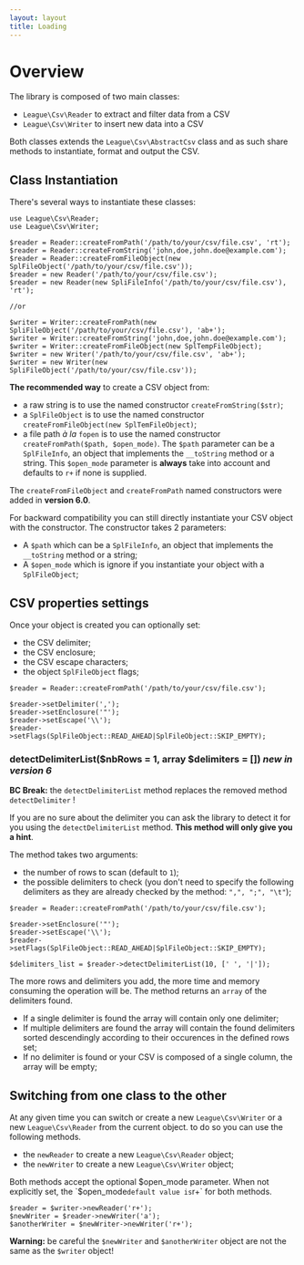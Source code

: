 ```yaml
---
layout: layout
title: Loading
---
```


# Overview

The library is composed of two main classes:

* `League\Csv\Reader` to extract and filter data from a CSV
* `League\Csv\Writer` to insert new data into a CSV

Both classes extends the `League\Csv\AbstractCsv` class and as such share methods to instantiate, format and output the CSV.

<h2 id="instantiation">Class Instantiation</h2>

There's several ways to instantiate these classes:

~~~.language-php
use League\Csv\Reader;
use League\Csv\Writer;

$reader = Reader::createFromPath('/path/to/your/csv/file.csv', 'rt');
$reader = Reader::createFromString('john,doe,john.doe@example.com');
$reader = Reader::createFromFileObject(new SplFileObject('/path/to/your/csv/file.csv'));
$reader = new Reader('/path/to/your/csv/file.csv');
$reader = new Reader(new SpliFileInfo('/path/to/your/csv/file.csv'), 'rt');

//or 

$writer = Writer::createFromPath(new SpliFileObject('/path/to/your/csv/file.csv'), 'ab+');
$writer = Writer::createFromString('john,doe,john.doe@example.com');
$writer = Writer::createFromFileObject(new SplTempFileObject);
$writer = new Writer('/path/to/your/csv/file.csv', 'ab+');
$writer = new Writer(new SpliFileObject('/path/to/your/csv/file.csv'));
~~~

**The recommended way** to create a CSV object from:

* a raw string is to use the named constructor `createFromString($str)`;
* a `SplFileObject` is to use the named constructor `createFromFileObject(new SplTemFileObject)`;
* a file path  *à la* `fopen`  is to use the named constructor `createFromPath($path, $open_mode)`. The `$path` parameter can be a `SplFileInfo`, an object that implements the `__toString` method or a string. This `$open_mode` parameter is **always** take into account and defaults to `r+` if none is supplied. 

<p class="message-info">The <code>createFromFileObject</code>  and <code>createFromPath</code> named constructors were added in <strong>version 6.0</strong>.</p> 

For backward compatibility you can still directly instantiate your CSV object with the constructor. The constructor takes 2 parameters:

* A `$path` which can be a `SplFileInfo`, an object that implements the `__toString` method or a string;
* A `$open_mode` which is ignore if you instantiate your object with a `SplFileObject`;

## CSV properties settings

Once your object is created you can optionally set:

* the CSV delimiter;
* the CSV enclosure;
* the CSV escape characters;
* the object `SplFileObject` flags;

~~~.language-php
$reader = Reader::createFromPath('/path/to/your/csv/file.csv');

$reader->setDelimiter(',');
$reader->setEnclosure('"');
$reader->setEscape('\\');
$reader->setFlags(SplFileObject::READ_AHEAD|SplFileObject::SKIP_EMPTY);
~~~

### detectDelimiterList($nbRows = 1, array $delimiters = []) *new in version 6*

<p class="message-warning"><strong>BC Break:</strong> the <code>detectDelimiterList</code> method replaces the removed method <code>detectDelimiter</code> !</p>

If you are no sure about the delimiter you can ask the library to detect it for you using the `detectDelimiterList` method. **This method will only give you a hint**. 

The method takes two arguments:

* the number of rows to scan (default to `1`);
* the possible delimiters to check (you don't need to specify the following delimiters as they are already checked by the method: `",", ";", "\t"`);

~~~.language-php
$reader = Reader::createFromPath('/path/to/your/csv/file.csv');

$reader->setEnclosure('"');
$reader->setEscape('\\');
$reader->setFlags(SplFileObject::READ_AHEAD|SplFileObject::SKIP_EMPTY);

$delimiters_list = $reader->detectDelimiterList(10, [' ', '|']);
~~~

The more rows and delimiters you add, the more time and memory consuming the operation will be. The method returns an `array` of the delimiters found.

* If a single delimiter is found the array will contain only one delimiter;
* If multiple delimiters are found the array will contain the found delimiters sorted descendingly according to their occurences in the defined rows set;
* If no delimiter is found or your CSV is composed of a single column, the array will be empty;

## Switching from one class to the other

At any given time you can switch or create a new `League\Csv\Writer` or a new `League\Csv\Reader` from the current object. to do so you can use the following methods.

* the `newReader` to create a new `League\Csv\Reader` object;
* the `newWriter` to create a new `League\Csv\Writer` object;

Both methods accept the optional $open_mode parameter. When not explicitly set, the `$open_mode` default value is `r+` for both methods.

~~~.language-php
$reader = $writer->newReader('r+');
$newWriter = $reader->newWriter('a'); 
$anotherWriter = $newWriter->newWriter('r+'); 
~~~

<p class="message-warning"><strong>Warning:</strong> be careful the <code>$newWriter</code> and <code>$anotherWriter</code> object are not the same as the <code>$writer</code> object!</p>
